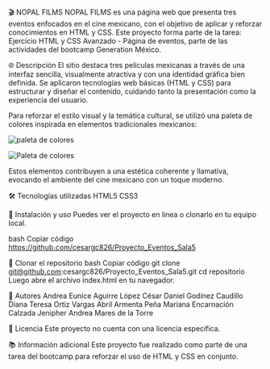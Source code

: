 🎬 NOPAL FILMS
NOPAL FILMS es una página web que presenta tres eventos enfocados en el cine mexicano, con el objetivo de aplicar y reforzar conocimientos en HTML y CSS. Este proyecto forma parte de la tarea: Ejercicio HTML y CSS Avanzado - Página de eventos, parte de las actividades del bootcamp Generation México.

🌐 Descripción
El sitio destaca tres películas mexicanas a través de una interfaz sencilla, visualmente atractiva y con una identidad gráfica bien definida.
Se aplicaron tecnologías web básicas (HTML y CSS) para estructurar y diseñar el contenido, cuidando tanto la presentación como la experiencia del usuario.

Para reforzar el estilo visual y la temática cultural, se utilizó una paleta de colores inspirada en elementos tradicionales mexicanos:

<picture>
 <source media="(prefers-color-scheme: dark)" srcset="YOUR-DARKMODE-IMAGE">
 <source media="(prefers-color-scheme: light)" srcset="YOUR-LIGHTMODE-IMAGE">
 <img alt="paleta de colores" src="recursos/imágenes/explicacion-pagina.png">
</picture>

![Paleta de colores](Recursos/imágenes/explicacion-pagina.png)

Estos elementos contribuyen a una estética coherente y llamativa, evocando el ambiente del cine mexicano con un toque moderno.

🛠️ Tecnologías utilizadas
HTML5
CSS3

🚀 Instalación y uso
Puedes ver el proyecto en línea o clonarlo en tu equipo local.

bash
Copiar código
https://github.com/cesargc826/Proyecto_Eventos_Sala5

🧭 Clonar el repositorio
bash
Copiar código
git clone git@github.com:cesargc826/Proyecto_Eventos_Sala5.git
cd repositorio
Luego abre el archivo index.html en tu navegador.

👥 Autores
Andrea Eunice Aguirre López
César Daniel Godínez Caudillo
Diana Teresa Ortiz Vargas
Abril Armenta Peña
Mariana Encarnación Calzada
Jenipher Andrea Mares de la Torre


📄 Licencia
Este proyecto no cuenta con una licencia específica.

📚 Información adicional
Este proyecto fue realizado como parte de una tarea del bootcamp para reforzar el uso de HTML y CSS en conjunto.
